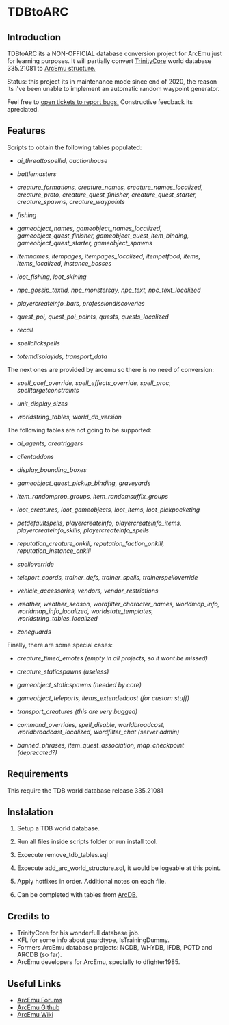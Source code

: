 # TDBtoARC

## Introduction

TDBtoARC its a NON-OFFICIAL database conversion project for ArcEmu just for learning purposes. It will partially convert [TrinityCore](https://github.com/TrinityCore) world database 335.21081 to [ArcEmu structure.](https://github.com/arcemu/arcemu/blob/master/sql/world_structure.sql)

Status: this project its in maintenance mode since end of 2020, the reason its i've been unable to implement an automatic random waypoint generator.

Feel free to [open tickets to report bugs.](https://github.com/cressidagp/tdbtoarc/issues/new) Constructive feedback its apreciated.


## Features

Scripts to obtain the following tables populated: 

* *ai_threattospellid, auctionhouse*

* *battlemasters*

* *creature_formations, creature_names, creature_names_localized, creature_proto, creature_quest_finisher, creature_quest_starter, creature_spawns, creature_waypoints*

* *fishing*

* *gameobject_names, gameobject_names_localized, gameobject_quest_finisher, gameobject_quest_item_binding, gameobject_quest_starter, gameobject_spawns*

* *itemnames, itempages, itempages_localized, itempetfood, items, items_localized, instance_bosses*

* *loot_fishing, loot_skining*

* *npc_gossip_textid, npc_monstersay, npc_text, npc_text_localized*

* *playercreateinfo_bars, professiondiscoveries*

* *quest_poi, quest_poi_points, quests, quests_localized*

* *recall*

* *spellclickspells*

* *totemdisplayids, transport_data*


The next ones are provided by arcemu so there is no need of conversion:

* *spell_coef_override, spell_effects_override, spell_proc, spelltargetconstraints* 

* *unit_display_sizes*

* *worldstring_tables, world_db_version*


The following tables are not going to be supported:

* *ai_agents, areatriggers*

* *clientaddons*

* *display_bounding_boxes*

* *gameobject_quest_pickup_binding, graveyards*

* *item_randomprop_groups, item_randomsuffix_groups*

* *loot_creatures, loot_gameobjects, loot_items, loot_pickpocketing*

* *petdefaultspells, playercreateinfo, playercreateinfo_items, playercreateinfo_skills, playercreateinfo_spells*

* *reputation_creature_onkill, reputation_faction_onkill, reputation_instance_onkill*

* *spelloverride*

* *teleport_coords, trainer_defs, trainer_spells, trainerspelloverride*

* *vehicle_accessories, vendors, vendor_restrictions*

* *weather, weather_season, wordfilter_character_names, worldmap_info, worldmap_info_localized, worldstate_templates, worldstring_tables_localized*

* *zoneguards*


Finally, there are some special cases:

* *creature_timed_emotes (empty in all projects, so it wont be missed)*

* *creature_staticspawns (useless)*

* *gameobject_staticspawns (needed by core)*

* *gameobject_teleports, items_extendedcost (for custom stuff)*

* *transport_creatures (this are very bugged)*

* *command_overrides, spell_disable, worldbroadcast, worldbroadcast_localized, wordfilter_chat (server admin)*

* *banned_phrases, item_quest_association, map_checkpoint (deprecated?)*


## Requirements

This require the TDB world database release 335.21081


## Instalation

1. Setup a TDB world database.

2. Run all files inside scripts folder or run install tool.

3. Excecute remove_tdb_tables.sql

4. Excecute add_arc_world_structure.sql, it would be logeable at this point.

5. Apply hotfixes in order. Additional notes on each file.

6. Can be completed with tables from [ArcDB.](https://github.com/DarkAngel39/ArcDB)


## Credits to

* TrinityCore for his wonderfull database job. 
* KFL for some info about guardtype, IsTrainingDummy.
* Formers ArcEmu database projects: NCDB, WHYDB, IFDB, POTD and ARCDB (so far).
* ArcEmu developers for ArcEmu, specially to dfighter1985.


## Useful Links

* [ArcEmu Forums](http://www.arcemu.org/forums/)
* [ArcEmu Github](https://github.com/arcemu)
* [ArcEmu Wiki](https://arcemu.fandom.com/wiki/Arcemu_Wiki)